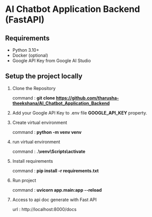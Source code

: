 # AI Chatbot Application Backend (FastAPI)

## Requirements
- Python 3.10+
- Docker (optional)
- Google API Key from Google AI Studio

## Setup the project locally
1. Clone the Repository
    
    command : **git clone https://github.com/tharusha-theekshana/AI_Chatbot_Application_Backend**


2. Add your Google API Key to .env file **GOOGLE_API_KEY** property.


3. Create virtual environment
    
    command : **python -m venv venv**


4. run virtual environment

   command : **.\venv\Scripts\activate**


5. Install requirements

    command : **pip install -r requirements.txt**


6. Run project

    command : **uvicorn app.main:app --reload**


7. Access to api doc generate with Fast API
   
    url : http://localhost:8000/docs